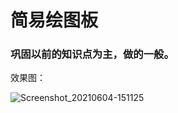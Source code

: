 # 简易绘图板

### 巩固以前的知识点为主，做的一般。

效果图：

![Screenshot_20210604-151125](https://user-images.githubusercontent.com/70384877/120761201-833b8d00-c547-11eb-8adc-86e79d4d3f09.png)
